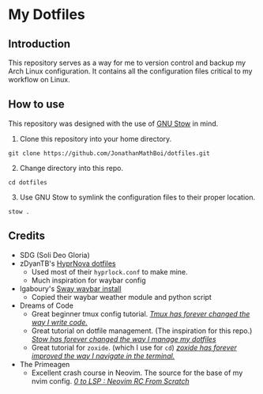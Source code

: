 # My Dotfiles

## Introduction

This repository serves as a way for me to version control and backup my Arch Linux configuration. It
contains all the configuration files critical to my workflow on Linux.

## How to use

This repository was designed with the use of [GNU Stow](https://www.gnu.org/software/stow/) in mind.

1. Clone this repository into your home directory.

```
git clone https://github.com/JonathanMathBoi/dotfiles.git
```

2. Change directory into this repo.

```
cd dotfiles
```

3. Use GNU Stow to symlink the configuration files to their proper location.

```
stow .
```

## Credits

- SDG (Soli Deo Gloria)
- zDyanTB's [HyprNova dotfiles](https://github.com/zDyanTB/HyprNova) 
    - Used most of their `hyprlock.conf` to make mine.
    - Much inspiration for waybar config
- lgaboury's [Sway waybar install](https://github.com/lgaboury/Sway-Waybar-Install-Script)
    - Copied their waybar weather module and python script
- Dreams of Code
    - Great beginner tmux config tutorial.
      [*Tmux has forever changed the way I write code.*](https://youtu.be/DzNmUNvnB04?si=aIrAnJhVNn3tWHF5)
    - Great tutorial on dotfile management. (The inspiration for this repo.)
      [*Stow has forever changed the way I manage my dotfiles*](https://youtu.be/y6XCebnB9gs?si=6KnujL4hR3DT3mbE)
    - Great tutorial for `zoxide`. (which I use for `cd`)
      [*zoxide has forever improved the way I navigate in the terminal.*](https://youtu.be/aghxkpyRVDY?si=wfni-WZ3MEOVKjLW)
- The Primeagen
    - Excellent crash course in Neovim. The source for the base of my nvim config.
      [*0 to LSP : Neovim RC From Scratch*](https://youtu.be/w7i4amO_zaE?si=8QsyfXWeBeq6a1Dk)

